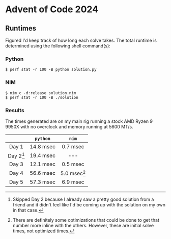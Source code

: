 # Advent of Code 2024

## Runtimes

Figured I'd keep track of how long each solve takes.  The total runtime is determined using the following shell command(s):

### Python

```
$ perf stat -r 100 -B python solution.py
```

### NIM

```
$ nim c -d:release solution.nim
$ perf stat -r 100 -B ./solution
```

### Results

The times generated are on my main rig running a stock AMD Ryzen 9 9950X with no overclock and memory running at 5600 MT/s.

| | `python` | `nim` |
|:--:|:--:|:--:|
| Day 1 | 14.8 msec | 0.7 msec |
| Day 2[^1] | 19.4 msec | --- |
| Day 3 | 12.1 msec | 0.5 msec |
| Day 4 | 56.6 msec | 5.0 msec[^2] |
| Day 5 | 57.3 msec | 6.9 msec |

[^1]: Skipped Day 2 because I already saw a pretty good solution from a friend and it didn't feel like I'd be coming up with the solution on my own in that case.

[^2]: There are definitely some optimizations that could be done to get that number more inline with the others.  However, these are initial solve times, not optimized times.